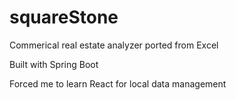 # squareStone
Commerical real estate analyzer ported from Excel

Built with Spring Boot

Forced me to learn React for local data management
